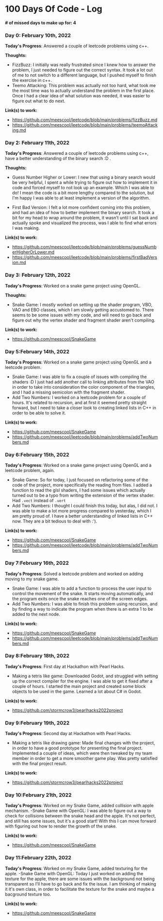 # 100 Days Of Code - Log
#### # of missed days to make up for: 4

### Day 0: February 10th, 2022

**Today's Progress**: Answered a couple of leetcode problems using c++.

**Thoughts:** 
- FizzBuzz:
I initially was really frustrated since I knew how to answer the problem, I just needed to figure out the correct syntax. It took a lot out of me to not switch to a different language, but I pushed myself to finish the exercise in c++.
- Teemo Attacking: This problem was actually not too hard, what took me the most time was to actually understand the problem in the first place. Once I had a clear idea of what solution was needed, it was easier to figure out what to do next.

**Link(s) to work:** 
- https://github.com/meescool/leetcode/blob/main/problems/fizzBuzz.md
- https://github.com/meescool/leetcode/blob/main/problems/teemoAttacking.md

### Day 2: February 11th, 2022

**Today's Progress**: Answered a couple of leetcode problems using c++, have a better understanding of the binary search :D .

**Thoughts:** 
- Guess Number Higher or Lower: I new that using a binary search would be very helpful, I spent a while trying to figure out how to implement it in code and forced myself to not look up an example. Which I was able to do! I mean the code is a bit more lengthy compared to the solution, but I'm happy I was able to at least implement a version of the algorithm.

- First Bad Version: I felt a lot more confident coming into this problem, and had an idea of how to better implement the binary search. It took a bit for my head to wrap around the problem, it wasn't until I sat back and actually spoke and visualized the process, was I able to find what errors I was making.

**Link(s) to work:** 
- https://github.com/meescool/leetcode/blob/main/problems/guessNumberHigherOrLower.md
- https://github.com/meescool/leetcode/blob/main/problems/firstBadVersion.md

### Day 3: February 12th, 2022

**Today's Progress**: Worked on a snake game project using OpenGL.

**Thoughts:**
- Snake Game: I mostly worked on setting up the shader program, VBO, VAO and EBO classes, which I am slowly getting accustomed to. There seems to be some issues with my code, and will need to go back and figure out why the vertex shader and fragment shader aren't compiling.

**Link(s) to work:** 
- https://github.com/meescool/SnakeGame

### Day 5:February 14th, 2022

**Today's Progress**: Worked on a snake game project using OpenGL and a leetcode problem.
- Snake Game: I was able to fix a couple of issues with compiling the shaders :D I just had add another call to linking attributes from the VAO in order to take into consideration the color component of the triangles, and I had a missing semicolon with the fragment shader.
- Add Two Numbers: I worked on a leetcode problem for a couple of hours. It's related to recursion, and at first it seemed pretty straight forward, but I need to take a closer look to creating linked lists in C++ in order to be able to solve it. 

**Link(s) to work:**
- https://github.com/meescool/SnakeGame
- https://github.com/meescool/leetcode/blob/main/problems/addTwoNumbers.md

### Day 6:February 15th, 2022

**Today's Progress**: Worked on a snake game project using OpenGL and a leetcode problem, again.
- Snake Game: So for today, I just focused on refactoring some of the code of the project, more specifically the reading from files. I added a function to read the glsl shaders, I had some issues which actually turned out to be a typo from writing the extension of the vertex shader. Had `.vect` instead of `.vert`
- Add Two Numbers: I thought I could finish this today, but alas, I did not. I was able to make a lot more progress compared to yesterday, which I am pretty proud of. I have a better understanding of linked lists in C++ now. They are a bit tedious to deal with :').

**Link(s) to work:**
- https://github.com/meescool/SnakeGame
- https://github.com/meescool/leetcode/blob/main/problems/addTwoNumbers.md

### Day 7:February 16th, 2022

**Today's Progress**: Solved a leetcode problem and worked on adding moving to my snake game.
- Snake Game: I was able to add a function to process the user input to control the movement of the snake. It starts moving automatically, and the program exits once the snake reaches one of the screen edges.
- Add Two Numbers: I was able to finish this problem using recursion, and by finding a way to indicate the program when there is an extra 1 to be added to the next node.

**Link(s) to work:**
- https://github.com/meescool/SnakeGame
- https://github.com/meescool/leetcode/blob/main/problems/addTwoNumbers.md

### Day 8:February 18th, 2022

**Today's Progress**: First day at Hackathon with Pearl Hacks.
- Making a tetris like game: Downloaded Godot, and struggled with setting up the correct compiler for the engine. I was able to get it fixed after a couple of hours. I started the main project and created some block objects to be used in the game. Learned a lot about C# in Godot.

**Link(s) to work:**
- https://github.com/stormcrow3/pearlhacks2022project

### Day 9:February 19th, 2022

**Today's Progress**: Second day at Hackathon with Pearl Hacks.
- Making a tetris like drawing game: Made final changes with the project, in order to have a good prototype for presenting the final project. Implemented a couple of ideas, which were then tweaked by my team member in order to get a more smoother game play. Was pretty satisfied with the final project result.

**Link(s) to work:**
- https://github.com/stormcrow3/pearlhacks2022project

### Day 10:February 21th, 2022

**Today's Progress**: Worked on my Snake Game, added collision with apple mechanism.
-Snake Game with OpenGL: I was able to figure out a way to check for collisions between the snake head and the apple. It's not perfect, and still has some issues, but it's a good start! With this I can move forward with figuring out how to render the growth of the snake.

**Link(s) to work:**
- https://github.com/meescool/SnakeGame

### Day 11:February 22th, 2022

**Today's Progress**: Worked on my Snake Game, added texturing for the apple.
-Snake Game with OpenGL: Today I just worked on adding the texture for the apple, there are some issues with the background not being transparent so I'll have to go back and fix the issue. I am thinking of making it it's own class, in order to facilitate the texture for the snake and maybe a bacground texture too.

**Link(s) to work:**
- https://github.com/meescool/SnakeGame

